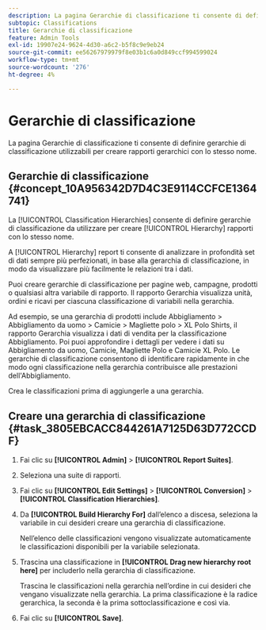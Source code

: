 ```yaml
---
description: La pagina Gerarchie di classificazione ti consente di definire gerarchie di classificazione utilizzabili per creare rapporti gerarchici con lo stesso nome.
subtopic: Classifications
title: Gerarchie di classificazione
feature: Admin Tools
exl-id: 19907e24-9624-4d30-a6c2-b5f8c9e9eb24
source-git-commit: ee56267979979f8e03b1c6a0d849ccf994599024
workflow-type: tm+mt
source-wordcount: '276'
ht-degree: 4%

---
```


# Gerarchie di classificazione

La pagina Gerarchie di classificazione ti consente di definire gerarchie di classificazione utilizzabili per creare rapporti gerarchici con lo stesso nome.

## Gerarchie di classificazione {#concept_10A956342D7D4C3E9114CCFCE1364741}

La [!UICONTROL Classification Hierarchies] consente di definire gerarchie di classificazione da utilizzare per creare [!UICONTROL Hierarchy] rapporti con lo stesso nome.

A [!UICONTROL Hierarchy] report ti consente di analizzare in profondità set di dati sempre più perfezionati, in base alla gerarchia di classificazione, in modo da visualizzare più facilmente le relazioni tra i dati.

Puoi creare gerarchie di classificazione per pagine web, campagne, prodotti o qualsiasi altra variabile di rapporto. Il rapporto Gerarchia visualizza unità, ordini e ricavi per ciascuna classificazione di variabili nella gerarchia.

Ad esempio, se una gerarchia di prodotti include Abbigliamento > Abbigliamento da uomo > Camicie > Magliette polo > XL Polo Shirts, il rapporto Gerarchia visualizza i dati di vendita per la classificazione Abbigliamento. Poi puoi approfondire i dettagli per vedere i dati su Abbigliamento da uomo, Camicie, Magliette Polo e Camicie XL Polo. Le gerarchie di classificazione consentono di identificare rapidamente in che modo ogni classificazione nella gerarchia contribuisce alle prestazioni dell&#39;Abbigliamento.

Crea le classificazioni prima di aggiungerle a una gerarchia.

## Creare una gerarchia di classificazione {#task_3805EBCACC844261A7125D63D772CCDF}

1. Fai clic su **[!UICONTROL Admin]** > **[!UICONTROL Report Suites]**.
1. Seleziona una suite di rapporti.
1. Fai clic su **[!UICONTROL Edit Settings]** > **[!UICONTROL Conversion]** > **[!UICONTROL Classification Hierarchies]**.
1. Da **[!UICONTROL Build Hierarchy For]** dall’elenco a discesa, seleziona la variabile in cui desideri creare una gerarchia di classificazione.

   Nell’elenco delle classificazioni vengono visualizzate automaticamente le classificazioni disponibili per la variabile selezionata.
1. Trascina una classificazione in **[!UICONTROL Drag new hierarchy root here]** per includerlo nella gerarchia di classificazione.

   Trascina le classificazioni nella gerarchia nell’ordine in cui desideri che vengano visualizzate nella gerarchia. La prima classificazione è la radice gerarchica, la seconda è la prima sottoclassificazione e così via.
1. Fai clic su **[!UICONTROL Save]**.
